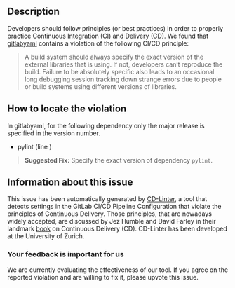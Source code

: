 
## Description
Developers should follow principles (or best practices) in order to properly practice Continuous Integration (CI) and Delivery (CD).
We found that [gitlabyaml](https://gitlab.com/PushFish/PushFish-API/blob/master/.gitlab-ci.yml) contains a violation of the following CI/CD principle:

> A build system should always specify the exact version of the external libraries that is using.
If not, developers can’t reproduce the build. Failure to be absolutely specific also leads to an occasional long debugging session tracking down strange errors due to people or build systems using different versions of libraries.

## How to locate the violation

In gitlabyaml, for the following dependency only the major release is specified in the version number.

* pylint (line )

> **Suggested Fix:** Specify the exact version of dependency `pylint`.

## Information about this issue

This issue has been automatically generated by [CD-Linter](https://gitlab.com/Jancso/configuration-analytics), a tool that detects settings in the GitLab CI/CD Pipeline Configuration that violate the principles of Continuous Delivery. Those principles, that are nowadays widely accepted, are discussed by Jez Humble and David Farley in their landmark [book](https://www.oreilly.com/library/view/continuous-delivery-reliable/9780321670250/) on Continuous Delivery (CD). CD-Linter has been developed at the University of Zurich.

### Your feedback is important for us
We are currently evaluating the effectiveness of our tool. If you agree on the reported violation and are willing to fix it, please upvote this issue.